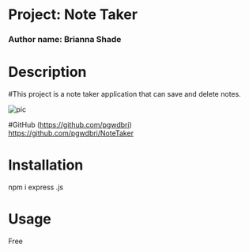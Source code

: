 # Project: Note Taker
### Author name: Brianna Shade

# Description
#This project is a note taker application that can save and delete notes.

![pic](https://user-images.githubusercontent.com/77507157/112501536-b56a8a80-8d5f-11eb-86a2-674d07f2837e.png)

#GitHub
(https://github.com/pgwdbri)
https://github.com/pgwdbri/NoteTaker

# Installation
npm i
express .js


# Usage
Free



